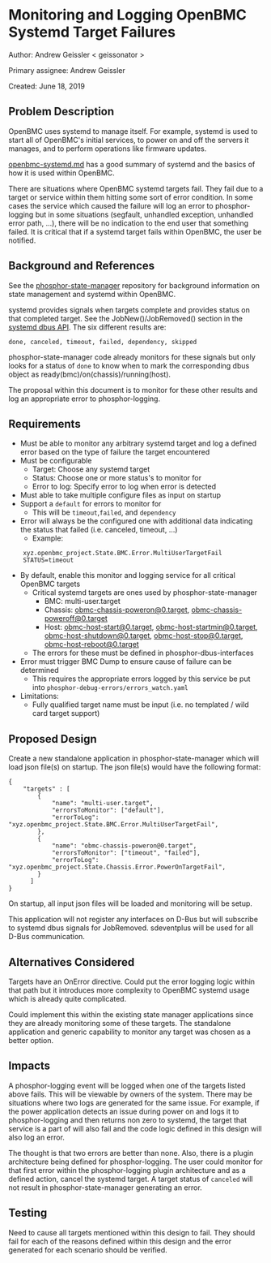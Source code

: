 # Monitoring and Logging OpenBMC Systemd Target Failures

Author: Andrew Geissler
  < geissonator >

  Primary assignee: Andrew Geissler

  Created: June 18, 2019

## Problem Description

OpenBMC uses systemd to manage itself. For example, systemd is used to
start all of OpenBMC's initial services, to power on and off the servers it
manages, and to perform operations like firmware updates.

[openbmc-systemd.md][1] has a good summary of systemd and the basics of how
it is used within OpenBMC.

There are situations where OpenBMC systemd targets fail. They fail due to a
target or service within them hitting some sort of error condition. In some
cases the service which caused the failure will log an error to phosphor-logging
but in some situations (segfault, unhandled exception, unhandled error path,
...), there will be no indication to the end user that something failed. It is
critical that if a systemd target fails within OpenBMC, the user be notified.

## Background and References

See the [phosphor-state-manager][2] repository for background information on
state management and systemd within OpenBMC.

systemd provides signals when targets complete and provides status on that
completed target. See the JobNew()/JobRemoved() section in the [systemd dbus
API][3]. The six different results are:
```
done, canceled, timeout, failed, dependency, skipped
```

phosphor-state-manager code already monitors for these signals but only looks
for a status of `done` to know when to mark the corresponding dbus object
as ready(bmc)/on(chassis)/running(host).

The proposal within this document is to monitor for these other results and
log an appropriate error to phosphor-logging.

## Requirements

- Must be able to monitor any arbitrary systemd target and log a defined error
  based on the type of failure the target encountered
- Must be configurable
  - Target: Choose any systemd target
  - Status: Choose one or more status's to monitor for
  - Error to log: Specify error to log when error is detected
- Must able to take multiple configure files as input on startup
- Support a `default` for errors to monitor for
  - This will be `timeout`,`failed`, and `dependency`
- Error will always be the configured one with additional data indicating the
  status that failed (i.e. canceled, timeout, ...)
  - Example:
```
    xyz.openbmc_project.State.BMC.Error.MultiUserTargetFail
    STATUS=timeout
```
- By default, enable this monitor and logging service for all critical OpenBMC
  targets
  - Critical systemd targets are ones used by phosphor-state-manager
    - BMC: multi-user.target
    - Chassis: obmc-chassis-poweron@0.target, obmc-chassis-poweroff@0.target
    - Host: obmc-host-start@0.target, obmc-host-startmin@0.target,
      obmc-host-shutdown@0.target, obmc-host-stop@0.target,
      obmc-host-reboot@0.target
  - The errors for these must be defined in phosphor-dbus-interfaces
- Error must trigger BMC Dump to ensure cause of failure can be determined
  - This requires the appropriate errors logged by this service be put into
    `phosphor-debug-errors/errors_watch.yaml`
- Limitations:
    - Fully qualified target name must be input (i.e. no templated / wild card
      target support)

## Proposed Design

Create a new standalone application in phosphor-state-manager which will load
json file(s) on startup. The json file(s) would have the following format:
```
{
    "targets" : [
        {
            "name": "multi-user.target",
            "errorsToMonitor": ["default"],
            "errorToLog": "xyz.openbmc_project.State.BMC.Error.MultiUserTargetFail",
        },
        {
            "name": "obmc-chassis-poweron@0.target",
            "errorsToMonitor": ["timeout", "failed"],
            "errorToLog": "xyz.openbmc_project.State.Chassis.Error.PowerOnTargetFail",
        }
      ]
}
```

On startup, all input json files will be loaded and monitoring will be setup.

This application will not register any interfaces on D-Bus but will subscribe
to systemd dbus signals for JobRemoved. sdeventplus will be used for all
D-Bus communication.

## Alternatives Considered

Targets have an OnError directive. Could put the error logging logic within that
path but it introduces more complexity to OpenBMC systemd usage which is already
quite complicated.

Could implement this within the existing state manager applications since they
are already monitoring some of these targets. The standalone application and
generic capability to monitor any target was chosen as a better option.

## Impacts

A phosphor-logging event will be logged when one of the targets listed above
fails. This will be viewable by owners of the system. There may be situations
where two logs are generated for the same issue. For example, if the power
application detects an issue during power on and logs it to phosphor-logging and
then returns non zero to systemd, the target that service is a part of will also
fail and the code logic defined in this design will also log an error.

The thought is that two errors are better than none. Also, there is a plugin
architecture being defined for phosphor-logging. The user could monitor for
that first error within the phosphor-logging plugin architecture and as a
defined action, cancel the systemd target. A target status of `canceled` will
not result in phosphor-state-manager generating an error.

## Testing
Need to cause all targets mentioned within this design to fail. They should fail
for each of the reasons defined within this design and the error generated for
each scenario should be verified.

[1]: https://github.com/openbmc/docs/blob/master/openbmc-systemd.md
[2]: https://github.com/openbmc/phosphor-state-manager
[3]: https://www.freedesktop.org/wiki/Software/systemd/dbus/
